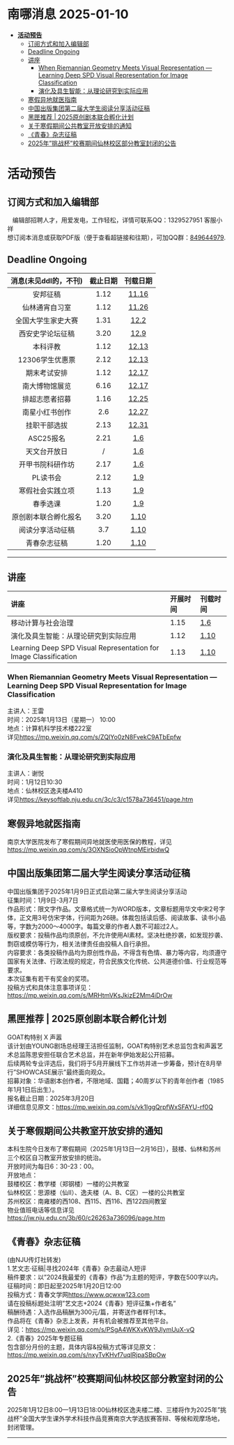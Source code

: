 # 南哪消息 2025-01-10

-   <a href="#活动预告" id="toc-活动预告"><strong>活动预告</strong></a>
    -   <a href="#订阅方式和加入编辑部"
        id="toc-订阅方式和加入编辑部">订阅方式和加入编辑部</a>
    -   <a href="#deadline-ongoing" id="toc-deadline-ongoing">Deadline
        Ongoing</a>
    -   <a href="#讲座" id="toc-讲座">讲座</a>
        -   <a
            href="#when-riemannian-geometry-meets-visual-representation-learning-deep-spd-visual-representation-for-image-classification"
            id="toc-when-riemannian-geometry-meets-visual-representation-learning-deep-spd-visual-representation-for-image-classification">When
            Riemannian Geometry Meets Visual Representation — Learning Deep SPD
            Visual Representation for Image Classification</a>
        -   <a href="#演化及具生智能从理论研究到实际应用"
            id="toc-演化及具生智能从理论研究到实际应用">演化及具生智能：从理论研究到实际应用</a>
    -   <a href="#寒假异地就医指南"
        id="toc-寒假异地就医指南">寒假异地就医指南</a>
    -   <a href="#中国出版集团第二届大学生阅读分享活动征稿"
        id="toc-中国出版集团第二届大学生阅读分享活动征稿">中国出版集团第二届大学生阅读分享活动征稿</a>
    -   <a href="#黑匣推荐-2025原创剧本联合孵化计划"
        id="toc-黑匣推荐-2025原创剧本联合孵化计划">黑匣推荐 |
        2025原创剧本联合孵化计划</a>
    -   <a href="#关于寒假期间公共教室开放安排的通知"
        id="toc-关于寒假期间公共教室开放安排的通知">关于寒假期间公共教室开放安排的通知</a>
    -   <a href="#青春杂志征稿" id="toc-青春杂志征稿">《青春》杂志征稿</a>
    -   <a href="#年挑战杯校赛期间仙林校区部分教室封闭的公告"
        id="toc-年挑战杯校赛期间仙林校区部分教室封闭的公告">2025年”挑战杯”校赛期间仙林校区部分教室封闭的公告</a>

# **活动预告**

## 订阅方式和加入编辑部

   编辑部招聘人才，用爱发电，工作轻松，详情可联系QQ：1329527951
客服小祥  
想订阅本消息或获取PDF版（便于查看超链接和往期），可加QQ群：[849644979](https://qm.qq.com/q/VXIW7fgsEe).

## Deadline Ongoing

| 消息(未见ddl的，不刊) | 截止日期 |                      刊载日期                      |
|:---------------------:|:--------:|:--------------------------------------------------:|
|       安邦征稿        |   1.12   | [11.16](https://nik-nul.github.io/news/2024-11-16) |
|    仙林通宵自习室     |   1.12   | [11.26](https://nik-nul.github.io/news/2024-11-26) |
|  全国大学生家史大赛   |   1.31   | [12.2](https://nik-nul.github.io/news/2024-12-02)  |
|   西安史学论坛征稿    |   3.20   | [12.9](https://nik-nul.github.io/news/2024-12-09)  |
|       本科评教        |   1.12   | [12.13](https://nik-nul.github.io/news/2024-12-13) |
|    12306学生优惠票    |   2.12   | [12.13](https://nik-nul.github.io/news/2024-12-13) |
|     期末考试安排      |   1.12   | [12.17](https://nik-nul.github.io/news/2024-12-17) |
|    南大博物馆展览     |   6.16   | [12.17](https://nik-nul.github.io/news/2024-12-17) |
|    排超志愿者招募     |   1.16   | [12.25](https://nik-nul.github.io/news/2024-12-25) |
|    南星小红书创作     |   2.6    | [12.27](https://nik-nul.github.io/news/2024-12-27) |
|     挂职干部选拔      |   2.13   | [12.31](https://nik-nul.github.io/news/2024-12-31) |
|       ASC25报名       |   2.21   |  [1.6](https://nik-nul.github.io/news/2025-01-06)  |
|     天文台开放日      |    /     |  [1.6](https://nik-nul.github.io/news/2025-01-06)  |
|   开甲书院科研作坊    |   2.17   |  [1.6](https://nik-nul.github.io/news/2025-01-06)  |
|       PL读书会        |   2.12   |  [1.9](https://nik-nul.github.io/news/2025-01-09)  |
|   寒假社会实践立项    |   1.13   |  [1.9](https://nik-nul.github.io/news/2025-01-09)  |
|       春季选课        |   1.20   |  [1.9](https://nik-nul.github.io/news/2025-01-09)  |
| 原创剧本联合孵化报名  |   3.20   | [1.10](https://nik-nul.github.io/news/2025-01-10)  |
|   阅读分享活动征稿    |   3.7    | [1.10](https://nik-nul.github.io/news/2025-01-10)  |
|     青春杂志征稿      |   1.20   | [1.10](https://nik-nul.github.io/news/2025-01-10)  |

------------------------------------------------------------------------

## 讲座

| 讲座                                                             | 开展时间 | 刊载时间                                          |
|:-----------------------------------------------------------------|:---------|:--------------------------------------------------|
| 移动计算与社会治理                                               | 1.15     | [1.6](https://nik-nul.github.io/news/2025-01-06)  |
| 演化及具生智能：从理论研究到实际应用                             | 1.12     | [1.10](https://nik-nul.github.io/news/2025-01-10) |
| Learning Deep SPD Visual Representation for Image Classification | 1.13     | [1.10](https://nik-nul.github.io/news/2025-01-10) |

### When Riemannian Geometry Meets Visual Representation — Learning Deep SPD Visual Representation for Image Classification

主讲人：王雷  
时间：2025年1月13日（星期一） 10:00  
地点：计算机科学技术楼222室  
详见<https://mp.weixin.qq.com/s/ZQIYo0zN8FvekC9ATbEpfw>

### 演化及具生智能：从理论研究到实际应用

主讲人：谢悦  
时间：1月12日10:30  
地点：仙林校区逸夫楼A410  
详见<https://keysoftlab.nju.edu.cn/3c/c3/c1578a736451/page.htm>

## 寒假异地就医指南

南京大学医院发布了寒假期间异地就医使用医保的教程，详见<https://mp.weixin.qq.com/s/3OXNSioOpWtnpMEirbidwQ>

## 中国出版集团第二届大学生阅读分享活动征稿

中国出版集团于2025年1月9日正式启动第二届大学生阅读分享活动  
征集时间：1月9日-3月7日  
作品形式：限文字作品。文章格式统一为WORD版本，文章标题用华文中宋2号字体，正文用3号仿宋字体，行间距为26磅。体裁包括读后感、阅读故事、读书小品等，字数为2000～4000字。每篇文章的作者人数不可超过2人。  
版权要求：投稿作品均须原创，不允许使用AI素材。坚决杜绝抄袭，如发现抄袭、剽窃或模仿等行为，相关法律责任由投稿人自行承担。  
内容要求：各类投稿作品均为原创性作品，不得含有色情、暴力等内容，均须遵守国家有关法律、行政法规的规定，符合民族文化传统、公共道德价值、行业规范等要求。  
本次征集有若干有奖金的奖项。  
投稿方式和具体注意事项详见：<https://mp.weixin.qq.com/s/MRHtmVKsJkizE2Mm4iDrOw>

## 黑匣推荐 \| 2025原创剧本联合孵化计划

GOAT构特别 X 声嚣  
该计划由YOUNG剧场总经理王洁担任监制，GOAT构特别艺术总监包含和声嚣艺术总监陈思安担任联合艺术总监，并在新年伊始发起公开招募。  
后续两轮专业评选后，我们将于5月开展线下工作坊并进一步筹备，预计在8月举行”SHOWCASE展示”最终面向观众。  
招募对象：华语剧本创作者，不限地域、国籍；40周岁以下的青年创作者（1985年1月1日后出生）。  
报名截止日期：2025年3月20日  
详细信息见原文：<https://mp.weixin.qq.com/s/vk1IggQrpfWxSFAYU-rf0Q>

## 关于寒假期间公共教室开放安排的通知

本科生院今日发布了寒假期间（2025年1月13日—2月16日），鼓楼、仙林和苏州三个校区自习教室开放安排的统治。  
开放时间为每日6：30-23：00。  
开放地点：  
鼓楼校区：教学楼（郑钢楼）一楼的公共教室  
仙林校区：思源楼（仙II）、逸夫楼（A、B、C区）一楼的公共教室  
苏州校区：南雍楼的西108、西115、西116、西122四间教室  
物业值班电话等信息详见<https://jw.nju.edu.cn/3b/60/c26263a736096/page.htm>

## 《青春》杂志征稿

(由NJU传灯社转发)  
1.艺文志·征稿\|寻找2024年《青春》杂志最动人短评  
稿件要求：以”2024我最爱的《青春》作品”为主题的短评，字数在500字以内。  
征稿时间：即日起至2025年1月20日12:00  
投稿方式：青春文学网<https://www.qcwxw123.com>  
请在投稿标题处注明”艺文志+2024《青春》短评征集+作者名”  
稿酬待遇：入选作品稿酬为300元/篇，并寄送作者样刊1本。  
作品将在《青春》杂志上发表，并有机会被推荐至其他平台。  
详见：<https://mp.weixin.qq.com/s/PSgA4WKXvKW9JlymUuX-vQ>  
2.《青春》2025年专题征稿  
包含部分月份的主题，具体内容&投稿方式等详见原文：<https://mp.weixin.qq.com/s/nxyTvKHvf7uqlRjpaSBpOw>

## 2025年”挑战杯”校赛期间仙林校区部分教室封闭的公告

2025年1月12日8:00—1月13日18:00仙林校区逸夫楼二楼、三楼将作为2025年”挑战杯”全国大学生课外学术科技作品竞赛南京大学选拔赛答辩、等候和观摩场地，封闭管理。

------------------------------------------------------------------------

